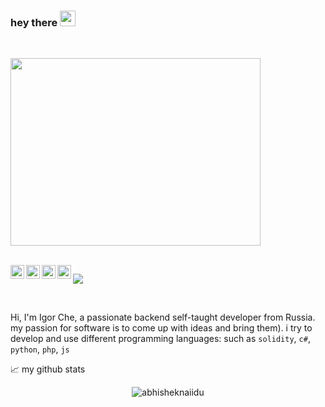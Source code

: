 ### hey there  <img src="https://media.giphy.com/media/hvRJCLFzcasrR4ia7z/giphy.gif" width="25px">

<br>

<img src="https://github.com/shmeller86/Welcome/blob/master/image.jpeg?raw=true" width="400" height="300" frameBorder="0"></img>

<br>



<a href="https://www.instagram.com/shmeller86/">
  <img align="left" alt="@shmeller86" width="22px" src="https://raw.githubusercontent.com/hussainweb/hussainweb/main/icons/instagram.png" />
</a>
<a href="https://discordapp.com/users/311181024476528640">
  <img align="left" alt="che#6521" width="22px" src="https://raw.githubusercontent.com/peterthehan/peterthehan/master/assets/discord.svg" />
</a>
<a href="https://twitter.com/che_shme">
  <img align="left" alt="Che | Twitter" width="22px" src="https://raw.githubusercontent.com/peterthehan/peterthehan/master/assets/twitter.svg" />
</a>
<a href="https://www.linkedin.com/in/irog/">
  <img align="left" alt="Abhishek's LinkedIN" width="22px" src="https://raw.githubusercontent.com/peterthehan/peterthehan/master/assets/linkedin.svg" />
</a>

![](https://visitor-badge.glitch.me/badge?page_id=welcomeshmeller86)

<br />

Hi, I'm Igor Che, a passionate backend self-taught developer from Russia. my passion for software is to come up with ideas and bring them). i try to develop and use different programming languages: such as `solidity`, `c#`, `python`, `php`, `js`



📈 my github stats

<p align="center"> <img src="https://github-readme-stats.vercel.app/api?username=shmeller86&show_icons=true&theme=radical" alt="abhisheknaiidu" />




